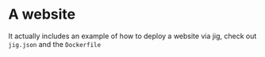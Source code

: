 # A website

It actually includes an example of how to deploy a website via jig, check out `jig.json` and the `Dockerfile`
